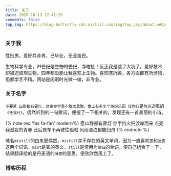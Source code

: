 ```yaml
---
title: 关于
date: 2020-10-13 17:41:25
comments: false
top_img: https://blog-butterfly-cdn.mistill.com/img/top_img/about.webp
---
```

### 关于我
性别男，爱好并非男，已毕业，无业游民。

生物科学专业，~~21世纪是生物的世纪~~，净瞎扯！反正我是跳了大坑了。爱好技术却被迫调剂生物，四年都没能让我喜欢上生物。喜欢瞎折腾，各方面都有所涉猎，但都学艺不精。网站是闲暇时光做一做，非专业。

### 关于名字
`不要紧 山野都有雾灯，顽童亦学乖不敢太勇敢，世上有多少个缤纷乐园 任你行`是`陈奕迅`唱的`《任我行》`，偶然听到的一句歌词，便搜了一下相关的，发现还有一首美丽的小诗。

{% note red 'fas fa-fan' modern%}
愿山野都有雾灯
你手持火把渡岸而来
点亮我孤妄的青春
此后夜车不再驶往孤站
风雨漂泊都能归舟
{% endnote %}

域名`mistill`的由来更偶然，`mistill`并不存在的英文单词，因为一直喜欢`雾`和`迷雾`这两个词语，`mist`是雾的英文，`still`是常用为`依旧`的单词，便自己组合了一下，结果翻译给的是丹麦语的`薄雾`的意思，便欣欣然用上了。

### 博客历程